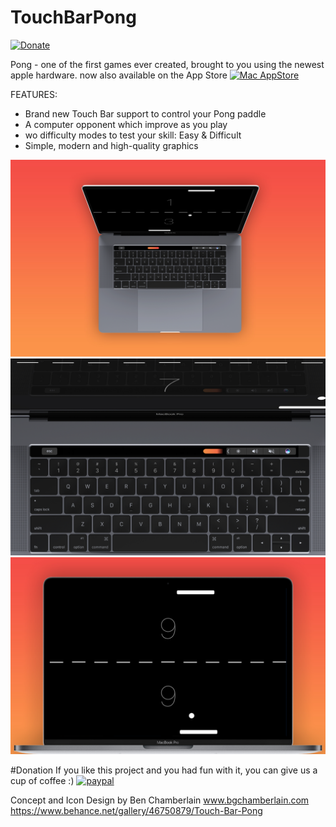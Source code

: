 
# TouchBarPong
[![Donate](https://img.shields.io/badge/Donate-PayPal-green.svg)](https://www.paypal.com/cgi-bin/webscr?cmd=_s-xclick&hosted_button_id=8DU43PK4E8JXN)

Pong - one of the first games ever created, brought to you using the newest apple hardware. 
now also available on the App Store
[![Mac AppStore](https://img.shields.io/badge/Donate-PayPal-green.svg)](https://itunes.apple.com/us/app/touch-pong/id1185339859?ls=1&mt=12)


FEATURES:
* Brand new Touch Bar support to control your Pong paddle
* A computer opponent which improve as you play
* wo difficulty modes to test your skill: Easy & Difficult
* Simple, modern and high-quality graphics


![Screenshot](AbovePong.jpg)
![Screenshot](Pong-touchbar.jpg)
![Screenshot](FrontPong.jpg)



#Donation
If you like this project and you had fun with it, you can give us a cup of coffee :)
[![paypal](https://www.paypalobjects.com/en_US/i/btn/btn_donateCC_LG.gif)](https://www.paypal.com/cgi-bin/webscr?cmd=_s-xclick&hosted_button_id=8DU43PK4E8JXN)







Concept and Icon Design by Ben Chamberlain www.bgchamberlain.com
https://www.behance.net/gallery/46750879/Touch-Bar-Pong

